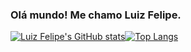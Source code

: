 ### Olá mundo! Me chamo Luiz Felipe.
[![Luiz Felipe's GitHub stats](https://github-readme-stats.vercel.app/api?username=lfg-oliveira&show_icons=true&theme=tokyonight)](https://www.linkedin.com/in/luiz-felipe-g-de-oliveira-346346147/)[![Top Langs](https://github-readme-stats.vercel.app/api/top-langs/?username=lfg-oliveira&theme=tokyonight&layout=compact)](https://github.com/lfg-oliveira)
##
<!--
**lfg-oliveira/lfg-oliveira** is a ✨ _special_ ✨ repository because its `README.md` (this file) appears on your GitHub profile.

Here are some ideas to get you started:

- 🔭 I’m currently working on ...
- 🌱 I’m currently learning ...
- 👯 I’m looking to collaborate on ...
- 🤔 I’m looking for help with ...
- 💬 Ask me about ...
- 📫 How to reach me: ...
- 😄 Pronouns: ...
- ⚡ Fun fact: ...
-->
